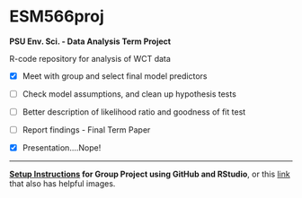 # ESM566proj

**PSU Env. Sci. - Data Analysis Term Project**

R-code repository for analysis of WCT data
 
- [x] Meet with group and select final model predictors
- [ ] Check model assumptions, and clean up hypothesis tests
- [ ] Better description of likelihood ratio and goodness of fit test

- [ ] Report findings - Final Term Paper
- [x] Presentation....Nope!

----------

**[Setup Instructions](https://github.com/PSU-Env/GitHub-for-RStudio) for Group Project using GitHub and RStudio**, or this [link](https://github.com/PSU-Env/GitHub-for-RStudio) that also has helpful images. 
